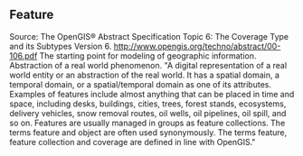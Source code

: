 ## Feature
Source: The OpenGIS® Abstract Specification Topic 6: The Coverage Type and its Subtypes Version 6. 
http://www.opengis.org/techno/abstract/00-106.pdf
The starting point for modeling of geographic information. Abstraction of a real world phenomenon. 
"A digital representation of a real world entity or an abstraction of the real world. 
It has a spatial domain, a temporal domain, or a spatial/temporal domain as one of its attributes. 
Examples of features include almost anything that can be placed in time and space, including desks, buildings, 
cities, trees, forest stands, ecosystems, delivery vehicles, snow removal routes, oil wells, oil pipelines, oil spill, and so on. 
Features are usually managed in groups as feature collections. The terms feature and object are often used synonymously. 
The terms feature, feature collection and coverage are defined in line with OpenGIS."

